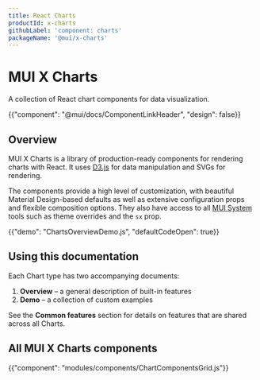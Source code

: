 ```yaml
---
title: React Charts
productId: x-charts
githubLabel: 'component: charts'
packageName: '@mui/x-charts'
---
```


# MUI X Charts

<p class="description">A collection of React chart components for data visualization.</p>

{{"component": "@mui/docs/ComponentLinkHeader", "design": false}}

## Overview

MUI X Charts is a library of production-ready components for rendering charts with React.
It uses [D3.js](https://d3js.org/) for data manipulation and SVGs for rendering.

The components provide a high level of customization, with beautiful Material Design-based defaults as well as extensive configuration props and flexible composition options.
They also have access to all [MUI System](https://mui.com/system/getting-started/) tools such as theme overrides and the `sx` prop.

{{"demo": "ChartsOverviewDemo.js", "defaultCodeOpen": true}}

## Using this documentation

Each Chart type has two accompanying documents:

1. **Overview** – a general description of built-in features
2. **Demo** – a collection of custom examples

See the **Common features** section for details on features that are shared across all Charts.

## All MUI X Charts components

{{"component": "modules/components/ChartComponentsGrid.js"}}

